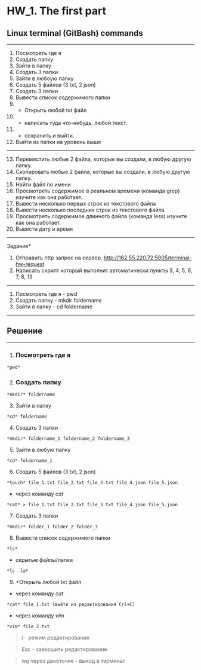 # HW_1. The first part
## Linux terminal (GitBash) commands
___
1) Посмотреть где я
2) Создать папку
3) Зайти в папку
4) Создать 3 папки
5) Зайти в любоую папку
6) Создать 5 файлов (3 txt, 2 json)
7) Создать 3 папки
8) Вывести список содержимого папки
9) + Открыть любой txt файл
10) + написать туда что-нибудь, любой текст.
11) + сохранить и выйти.
12) Выйти из папки на уровень выше
___
13) Переместить любые 2 файла, которые вы создали, в любую другую папку.
14) Скопировать любые 2 файла, которые вы создали, в любую другую папку.
15) Найти файл по имени
16) Просмотреть содержимое в реальном времени (команда grep) изучите как она работает.
17) Вывести несколько первых строк из текстового файла
18) Вывести несколько последних строк из текстового файла
19) Просмотреть содержимое длинного файла (команда less) изучите как она работает.
20) Вывести дату и время
____
Задание*
1) Отправить http запрос на сервер.
http://162.55.220.72:5005/terminal-hw-request
2) Написать скрипт который выполнит автоматически пункты 3, 4, 5, 6, 7, 8, 13
____
1) Посмотреть где я - pwd
2) Создать папку - mkdir foldername
3) Зайти в папку - cd foldername
____
## Решение
____
1. ### **Посмотреть где я**
```
*pwd*
```

2. ### **Создать папку**
```
*mkdir* foldername
```
3. Зайти в папку 
```
*cd* foldername
```
4. Создать 3 папки
```
*mkdir* foldername_1 foldername_2 foldername_3
```
5. Зайти в любую папку
```
*cd* foldername_1
```
6. Создать 5 файлов (3 txt, 2 json)
```
*touch* file_1.txt file_2.txt file_3.txt file_4.json file_5.json
```
- через команду *cat*
```
*cat* > file_1.txt file_2.txt file_3.txt file_4.json file_5.json
```
7. Создать 3 папки
```
*mkdir* folder_1 folder_2 folder_3
```
8. Вывести список содержимого папки
```
*ls*
```
* скрытые файлы/папки
```
*ls -la* 
```
9.  +Открыть любой txt файл

- через команду *cat*
```
*cat* file_1.txt (выйти из редактирования Crl+C)
```
- через команду *vim*
```
*vim* file_2.txt
```
> *i* - режим редактирование

> *Esc* - завершить редактирование 

> *wq* через двоеточие - выход в терминал
